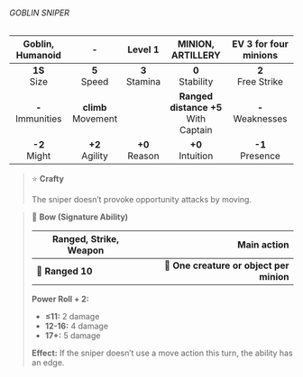 ###### GOBLIN SNIPER

|  Goblin, Humanoid   |           -           |     Level 1      |           MINION, ARTILLERY            | EV 3 for four minions |
|:-------------------:|:---------------------:|:----------------:|:--------------------------------------:|:---------------------:|
|   **1S**<br>Size    |    **5**<br>Speed     | **3**<br>Stamina |           **0**<br>Stability           | **2**<br>Free Strike  |
| **-**<br>Immunities | **climb**<br>Movement |                  | **Ranged distance +5**<br>With Captain |  **-**<br>Weaknesses  |
|   **-2**<br>Might   |   **+2**<br>Agility   | **+0**<br>Reason |          **+0**<br>Intuition           |  **-1**<br>Presence   |

> ⭐️ **Crafty**
> 
> The sniper doesn’t provoke opportunity attacks by moving.

> 🏹 **Bow (Signature Ability)**
> 
> | **Ranged, Strike, Weapon** |                          **Main action** |
> |----------------------------|-----------------------------------------:|
> | **📏 Ranged 10**           | **🎯 One creature or object per minion** |
> 
> **Power Roll + 2:**
> 
> - **≤11:** 2 damage
> - **12-16:** 4 damage
> - **17+:** 5 damage
> 
> **Effect:** If the sniper doesn’t use a move action this turn, the ability has an edge.
